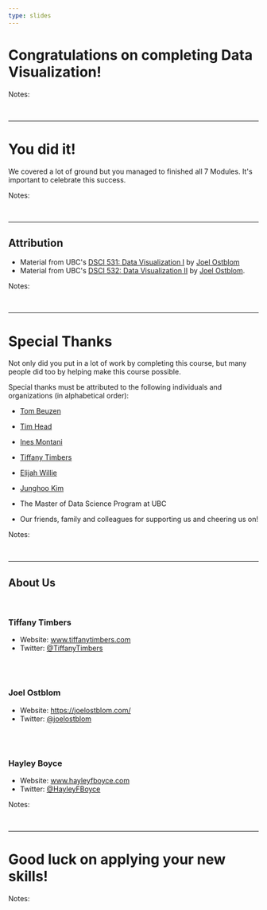 ```yaml
---
type: slides
---
```


# Congratulations on completing Data Visualization!

Notes: 

<br>

---

# You did it!

We covered a lot of ground but you managed to finished all 7 Modules. It's important to celebrate this success. 


Notes:

<br>

---

## Attribution

- Material from UBC's <a href="https://github.com/UBC-MDS/DSCI_531_viz-1" target="_blank">DSCI 531: Data Visualization I</a> by <a href="https://joelostblom.com/" target="_blank">Joel Ostblom</a>
- Material from UBC's <a href="https://github.com/UBC-MDS/DSCI_532_viz-2" target="_blank">DSCI 532: Data Visualization II</a> by <a href="https://joelostblom.com/" target="_blank">Joel Ostblom</a>.


Notes: 

<br>

---

# Special Thanks 

Not only did you put in a lot of work by completing this course, but many people did too by helping make this course possible. 

Special thanks must be attributed to the following individuals and organizations (in alphabetical order):

- <a href="https://www.tomasbeuzen.com/" target="_blank"> Tom Beuzen</a> 
- <a href="https://betatim.github.io/" target="_blank">Tim Head</a>  
- <a href="https://ines.io/" target="_blank">Ines Montani</a> 
- <a href="https://www.tiffanytimbers.com/" target="_blank"> Tiffany Timbers</a> 
- <a href="https://www.linkedin.com/in/elijah-willie-203845b9/?originalSubdomain=ca" target="_blank">Elijah Willie</a>
- <a href="https://www.linkedin.com/in/junghoo/" target="_blank">Junghoo Kim</a>

- The Master of Data Science Program at UBC
- Our friends, family and colleagues for supporting us and cheering us on!

Notes:

<br>

---

## About Us

<br>

### Tiffany Timbers 

- Website: <a href="https://www.tiffanytimbers.com/" target="_blank">www.tiffanytimbers.com</a> 
- Twitter: <a href="https://twitter.com/TiffanyTimbers" target="_blank">@TiffanyTimbers</a> 
<br>
<br>

### Joel Ostblom 

- Website: <a href="https://joelostblom.com/" target="_blank">https://joelostblom.com/</a> 
- Twitter: <a href="https://twitter.com/joelostblom" target="_blank">@joelostblom</a> 
<br>
<br>

### Hayley Boyce 

- Website: <a href="https://www.hayleyfboyce.com" target="_blank">www.hayleyfboyce.com</a>
- Twitter: <a href="https://twitter.com/hayleyfboyce" target="_blank">@HayleyFBoyce</a> 


Notes: 

<br>

---

# Good luck on applying your new skills!

Notes: 

<br>



